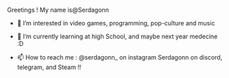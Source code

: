 Greetings ! My name is@Serdagonn
- 👀 I’m interested in video games, programming, pop-culture and music
- 🌱 I’m currently learning at high School, and maybe next year medecine :D


- 📫 How to reach me :
    @serdagonn_ on instagram
    Serdagonn on discord, telegram, and Steam !!

